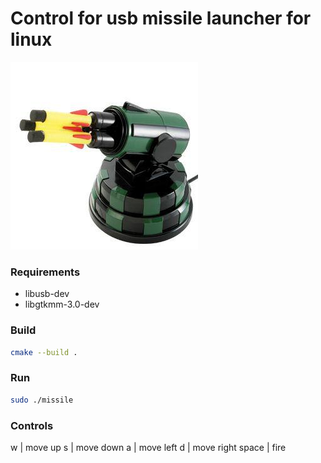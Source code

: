 # Control for usb missile launcher for linux
![Missile](https://github.com/tsydd/missile/blob/master/img/missile.jpg)

### Requirements
- libusb-dev
- libgtkmm-3.0-dev

### Build
```bash
cmake --build .
```

### Run
```bash
sudo ./missile
```
    
### Controls
w | move up
s | move down
a | move left
d | move right
space | fire
